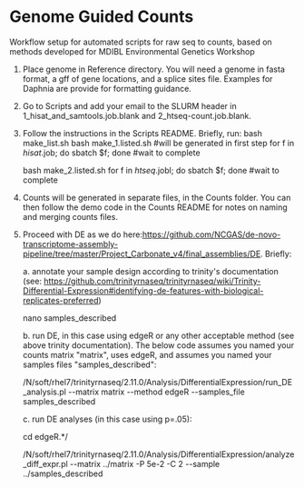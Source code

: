 # Genome Guided Counts
Workflow setup for automated scripts for raw seq to counts, based on methods developed for MDIBL Environmental Genetics Workshop  

1. Place genome in Reference directory.  You will need a genome in fasta format, a gff of gene locations, and a splice sites file.  Examples for Daphnia are provide for formatting guidance.

2. Go to Scripts and add your email to the SLURM header in 1_hisat_and_samtools.job.blank and 2_htseq-count.job.blank.

3. Follow the instructions in the Scripts README.  Briefly, run:
   bash make_list.sh
   bash make_1.listed.sh #will be generated in first step
   for f in *hisat*.job; do sbatch $f; done
   #wait to complete

   bash make_2.listed.sh
   for f in *htseq*.jobl; do sbatch $f; done
   #wait to complete

4. Counts will be generated in separate files, in the Counts folder.  You can then follow the demo code in the Counts README for notes on naming and merging counts files.

5. Proceed with DE as we do here:https://github.com/NCGAS/de-novo-transcriptome-assembly-pipeline/tree/master/Project_Carbonate_v4/final_assemblies/DE.  Briefly:

    a. annotate your sample design according to trinity's documentation (see: https://github.com/trinityrnaseq/trinityrnaseq/wiki/Trinity-Differential-Expression#identifying-de-features-with-biological-replicates-preferred)

    nano samples_described

    b. run DE, in this case using edgeR or any other acceptable method (see above trinity documentation).  The below code assumes you named your counts matrix "matrix", uses edgeR, and assumes you named your samples files "samples_described":

    /N/soft/rhel7/trinityrnaseq/2.11.0/Analysis/DifferentialExpression/run_DE_analysis.pl --matrix matrix --method edgeR --samples_file samples_described

    c. run DE analyses (in this case using p=.05):

    cd edgeR.*/ 

    /N/soft/rhel7/trinityrnaseq/2.11.0/Analysis/DifferentialExpression/analyze_diff_expr.pl --matrix ../matrix -P 5e-2 -C 2 --sample ../samples_described
